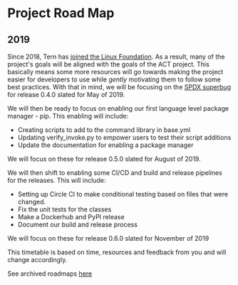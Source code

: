 # Project Road Map

## 2019

Since 2018, Tern has [joined the Linux Foundation](https://www.linuxfoundation.org/press-release/2018/12/the-linux-foundation-to-launch-new-tooling-project-to-improve-open-source-compliance/). As a result, many of the project's goals will be aligned with the goals of the ACT project. This basically means some more resources will go towards making the project easier for developers to use while *gently* motivating them to follow some best practices. With that in mind, we will be focusing on the [SPDX superbug](https://github.com/vmware/tern/issues/174) for release 0.4.0 slated for May of 2019.

We will then be ready to focus on enabling our first language level package manager - pip. This enabling will include:
- Creating scripts to add to the command library in base.yml
- Updating verify_invoke.py to empower users to test their script additions
- Update the documentation for enabling a package manager

We will focus on these for release 0.5.0 slated for August of 2019.

We will then shift to enabling some CI/CD and build and release pipelines for the releases. This will include:
- Setting up Circle CI to make conditional testing based on files that were changed.
- Fix the unit tests for the classes
- Make a Dockerhub and PyPI release
- Document our build and release process

We will focus on these for release 0.6.0 slated for November of 2019

This timetable is based on time, resources and feedback from you and will change accordingly.

See archived roadmaps [here](project-roadmap-archive.md)
